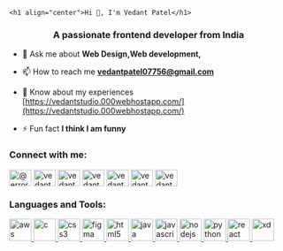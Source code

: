     <h1 align="center">Hi 👋, I'm Vedant Patel</h1>
<h3 align="center">A passionate frontend developer from India</h3>

- 💬 Ask me about **Web Design,Web development,**

- 📫 How to reach me **vedantpatel07756@gmail.com**

- 📄 Know about my experiences [https://vedantstudio.000webhostapp.com/](https://vedantstudio.000webhostapp.com/)

- ⚡ Fun fact **I think I am funny**

<h3 align="left">Connect with me:</h3>
<p align="left">
<a href="https://codepen.io/@error-by-night" target="blank"><img align="center" src="https://www.svgrepo.com/show/330189/codepen.svg" alt="@error-by-night" height="30" width="40" /></a>
<a href="https://linkedin.com/in/vedant-patel-47707b210" target="blank"><img align="center" src="https://cdn-icons-png.flaticon.com/256/61/61109.png" alt="vedant patel" height="30" width="40" /></a>
<a href="https://instagram.com/vedantpatel07756" target="blank"><img align="center" src="https://www.seekpng.com/png/detail/9-94934_instagram-svg.png" alt="vedantpatel07756" height="30" width="40" /></a>
<a href="https://dribbble.com/vedant07" target="blank"><img align="center" src="http://surl.li/ksxot" alt="vedant07" height="30" width="40" /></a>
<a href="https://www.codechef.com/users/vedantpatel077" target="blank"><img align="center" src="https://cdn.jsdelivr.net/npm/simple-icons@3.1.0/icons/codechef.svg" alt="vedantpatel077" height="30" width="40" /></a>
<a href="https://www.hackerrank.com/vedantpatel07756" target="blank"><img align="center" src="https://cdn.worldvectorlogo.com/logos/hackerrank.svg" alt="vedantpatel07756" height="30" width="40" /></a>
<a href="https://www.leetcode.com/vedantpatel07756" target="blank"><img align="center" src="https://encrypted-tbn0.gstatic.com/images?q=tbn:ANd9GcS8OL60SnVwlIvfHqeYHIpaERdsLpI8ognvRHXYfeTv9OCU_6AXwBttLLEYhnyq2WW1400&usqp=CAU" alt="vedantpatel07756" height="30" width="40" /></a>
</p>

<h3 align="left">Languages and Tools:</h3>
<p align="left"> <a href="https://aws.amazon.com" target="_blank" rel="noreferrer"> <img src="https://cdn.iconscout.com/icon/free/png-256/free-aws-3215369-2673787.png" alt="aws" width="40" height="40"/> </a> <a href="https://www.cprogramming.com/" target="_blank" rel="noreferrer"> <img src="http://surl.li/ksxqr" alt="c" width="40" height="40"/> </a> <a href="https://www.w3schools.com/css/" target="_blank" rel="noreferrer"> <img src="https://cdn.pixabay.com/photo/2017/08/05/11/16/logo-2582747_1280.png" alt="css3" width="40" height="40"/> </a>
<a href="https://www.figma.com/" target="_blank" rel="noreferrer"> <img src="https://www.vectorlogo.zone/logos/figma/figma-icon.svg" alt="figma" width="40" height="40"/> </a> <a href="https://www.w3.org/html/" target="_blank" rel="noreferrer"> <img src="http://surl.li/ksxsb" alt="html5" width="40" height="40"/> </a> <a href="https://www.java.com" target="_blank" rel="noreferrer"> <img src="http://surl.li/ksxso" alt="java" width="40" height="40"/> </a> <a href="https://developer.mozilla.org/en-US/docs/Web/JavaScript" target="_blank" rel="noreferrer"> <img src="http://surl.li/ksxsw" alt="javascript" width="40" height="40"/> </a> <a href="https://nodejs.org" target="_blank" rel="noreferrer"> <img src="http://surl.li/ksxtq" alt="nodejs" width="40" height="40"/> </a> <a href="https://www.python.org" target="_blank" rel="noreferrer"> <img src="https://image.pngaaa.com/941/5376941-middle.png" alt="python" width="40" height="40"/> </a> <a href="https://reactjs.org/" target="_blank" rel="noreferrer"> <img src="http://surl.li/ksxui" alt="react" width="40" height="40"/> </a> <a href="https://www.adobe.com/products/xd.html" target="_blank" rel="noreferrer"> <img src="https://cdn.worldvectorlogo.com/logos/adobe-xd.svg" alt="xd" width="40" height="40"/> </a> </p>


<!---
vedantpatel07756/vedantpatel07756 is a ✨ special ✨ repository because its `README.md` (this file) appears on your GitHub profile.
You can click the Preview link to take a look at your changes.
--->

